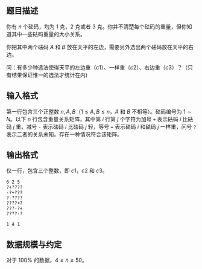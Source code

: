 ## 题目描述

你有 $n$ 个砝码，均为 $1$ 克，$2$ 克或者 $3$ 克。你并不清楚每个砝码的重量，但你知道其中一些砝码重量的大小关系。

你把其中两个砝码 $A$ 和 $B$ 放在天平的左边，需要另外选出两个砝码放在天平的右边。

问：有多少种选法使得天平的左边重（$c1$）、一样重（$c2$）、右边重（$c3$）？（只有结果保证惟一的选法才统计在内)

## 输入格式

第一行包含三个正整数 $n,A,B$（$1\le A,B\le n$，$A$ 和 $B$ 不相等）。砝码编号为 $1\sim N$。以下 $n$ 行包含重量关系矩阵，其中第 $i$ 行第 $j$ 个字符为加号 `+` 表示砝码 $i$ 比砝码 $j$ 重，减号 `-` 表示砝码 $i$ 比砝码 $j$ 轻，等号 `=` 表示砝码 $i$ 和砝码 $j$ 一样重，问号 `?` 表示二者的关系未知。存在一种情况符合该矩阵。

## 输出格式

仅一行，包含三个整数，即 $c1$，$c2$ 和 $c3$。

```input1
6 2 5
?+????
-?+???
?-????
????+?
???-?+
????-?
```

```output1
1 4 1
```

## 数据规模与约定
对于 $100\%$ 的数据，$4\le n\le 50$。


